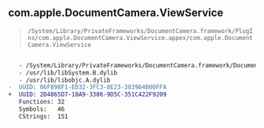 ## com.apple.DocumentCamera.ViewService

> `/System/Library/PrivateFrameworks/DocumentCamera.framework/PlugIns/com.apple.DocumentCamera.ViewService.appex/com.apple.DocumentCamera.ViewService`

```diff

   - /System/Library/PrivateFrameworks/DocumentCamera.framework/DocumentCamera
   - /usr/lib/libSystem.B.dylib
   - /usr/lib/libobjc.A.dylib
-  UUID: 06F898F1-ED32-3FC3-8E23-383964B00FFA
+  UUID: 2D4865D7-18A9-3386-9D5C-351C422F9209
   Functions: 32
   Symbols:   46
   CStrings:  151

```
